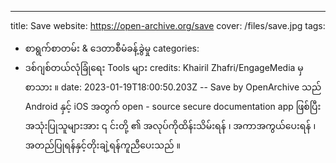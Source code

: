 ---
title: Save
website: https://open-archive.org/save
cover: /files/save.jpg
tags:
  - စာရွက်စာတမ်း & ဒေတာစီမံခန့်ခွဲမှု
categories:
  - ဒစ်ဂျစ်တယ်လုံခြုံရေး Tools များ
credits: Khairil Zhafri/EngageMedia မှစာသား ။
date: 2023-01-19T18:00:50.203Z
--
Save by OpenArchive သည် Android နှင့် iOS အတွက် open - source secure documentation app ဖြစ်ပြီး အသုံးပြုသူများအား ၎ င်းတို့ ၏ အလုပ်ကိုထိန်းသိမ်းရန် ၊ အကာအကွယ်ပေးရန် ၊ အတည်ပြုရန်နှင့်တိုးချဲ့ရန်ကူညီပေးသည် ။